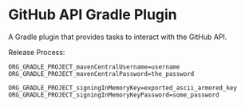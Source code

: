 # GitHub API Gradle Plugin

A Gradle plugin that provides tasks to interact with the GitHub API.

Release Process:

```
ORG_GRADLE_PROJECT_mavenCentralUsername=username
ORG_GRADLE_PROJECT_mavenCentralPassword=the_password

ORG_GRADLE_PROJECT_signingInMemoryKey=exported_ascii_armored_key
ORG_GRADLE_PROJECT_signingInMemoryKeyPassword=some_password
```
